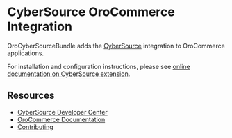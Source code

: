 # CyberSource OroCommerce Integration

OroCyberSourceBundle adds the [CyberSource](https://www.cybersource.com) integration to OroCommerce applications.

For installation and configuration instructions, please see [online documentation on CyberSource extension](https://doc.oroinc.com/backend/extend-commerce/payment/cybersource/).

Resources
---------

* [CyberSource Developer Center](https://developer.cybersource.com/)
* [OroCommerce Documentation](https://doc.oroinc.com)
* [Contributing](https://doc.oroinc.com/community/contribute/)
